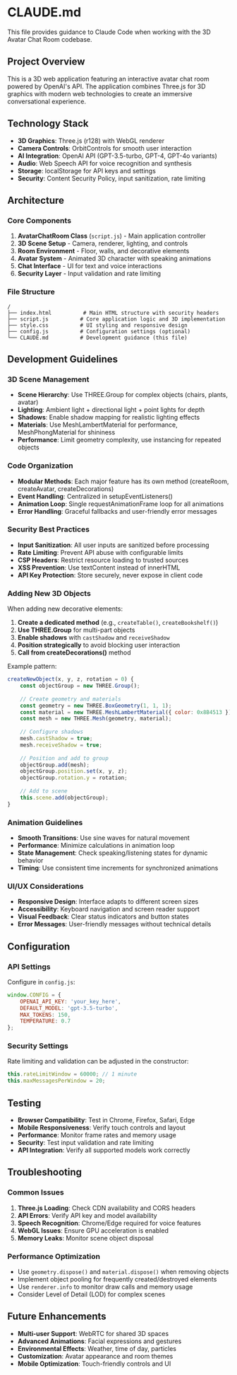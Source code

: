 # CLAUDE.md

This file provides guidance to Claude Code when working with the 3D Avatar Chat Room codebase.

## Project Overview

This is a 3D web application featuring an interactive avatar chat room powered by OpenAI's API. The application combines Three.js for 3D graphics with modern web technologies to create an immersive conversational experience.

## Technology Stack

- **3D Graphics**: Three.js (r128) with WebGL renderer
- **Camera Controls**: OrbitControls for smooth user interaction
- **AI Integration**: OpenAI API (GPT-3.5-turbo, GPT-4, GPT-4o variants)
- **Audio**: Web Speech API for voice recognition and synthesis
- **Storage**: localStorage for API keys and settings
- **Security**: Content Security Policy, input sanitization, rate limiting

## Architecture

### Core Components

1. **AvatarChatRoom Class** (`script.js`) - Main application controller
2. **3D Scene Setup** - Camera, renderer, lighting, and controls
3. **Room Environment** - Floor, walls, and decorative elements
4. **Avatar System** - Animated 3D character with speaking animations
5. **Chat Interface** - UI for text and voice interactions
6. **Security Layer** - Input validation and rate limiting

### File Structure

```11
/
├── index.html          # Main HTML structure with security headers
├── script.js          # Core application logic and 3D implementation
├── style.css          # UI styling and responsive design
├── config.js          # Configuration settings (optional)
└── CLAUDE.md          # Development guidance (this file)
```

## Development Guidelines

### 3D Scene Management

- **Scene Hierarchy**: Use THREE.Group for complex objects (chairs, plants, avatar)
- **Lighting**: Ambient light + directional light + point lights for depth
- **Shadows**: Enable shadow mapping for realistic lighting effects
- **Materials**: Use MeshLambertMaterial for performance, MeshPhongMaterial for shininess
- **Performance**: Limit geometry complexity, use instancing for repeated objects

### Code Organization

- **Modular Methods**: Each major feature has its own method (createRoom, createAvatar, createDecorations)
- **Event Handling**: Centralized in setupEventListeners()
- **Animation Loop**: Single requestAnimationFrame loop for all animations
- **Error Handling**: Graceful fallbacks and user-friendly error messages

### Security Best Practices

- **Input Sanitization**: All user inputs are sanitized before processing
- **Rate Limiting**: Prevent API abuse with configurable limits
- **CSP Headers**: Restrict resource loading to trusted sources
- **XSS Prevention**: Use textContent instead of innerHTML
- **API Key Protection**: Store securely, never expose in client code

### Adding New 3D Objects

When adding new decorative elements:

1. **Create a dedicated method** (e.g., `createTable()`, `createBookshelf()`)
2. **Use THREE.Group** for multi-part objects
3. **Enable shadows** with `castShadow` and `receiveShadow`
4. **Position strategically** to avoid blocking user interaction
5. **Call from createDecorations()** method

Example pattern:
```javascript
createNewObject(x, y, z, rotation = 0) {
    const objectGroup = new THREE.Group();
    
    // Create geometry and materials
    const geometry = new THREE.BoxGeometry(1, 1, 1);
    const material = new THREE.MeshLambertMaterial({ color: 0x8B4513 });
    const mesh = new THREE.Mesh(geometry, material);
    
    // Configure shadows
    mesh.castShadow = true;
    mesh.receiveShadow = true;
    
    // Position and add to group
    objectGroup.add(mesh);
    objectGroup.position.set(x, y, z);
    objectGroup.rotation.y = rotation;
    
    // Add to scene
    this.scene.add(objectGroup);
}
```

### Animation Guidelines

- **Smooth Transitions**: Use sine waves for natural movement
- **Performance**: Minimize calculations in animation loop
- **State Management**: Check speaking/listening states for dynamic behavior
- **Timing**: Use consistent time increments for synchronized animations

### UI/UX Considerations

- **Responsive Design**: Interface adapts to different screen sizes
- **Accessibility**: Keyboard navigation and screen reader support
- **Visual Feedback**: Clear status indicators and button states
- **Error Messages**: User-friendly messages without technical details

## Configuration

### API Settings

Configure in `config.js`:
```javascript
window.CONFIG = {
    OPENAI_API_KEY: 'your_key_here',
    DEFAULT_MODEL: 'gpt-3.5-turbo',
    MAX_TOKENS: 150,
    TEMPERATURE: 0.7
};
```

### Security Settings

Rate limiting and validation can be adjusted in the constructor:
```javascript
this.rateLimitWindow = 60000; // 1 minute
this.maxMessagesPerWindow = 20;
```

## Testing

- **Browser Compatibility**: Test in Chrome, Firefox, Safari, Edge
- **Mobile Responsiveness**: Verify touch controls and layout
- **Performance**: Monitor frame rates and memory usage
- **Security**: Test input validation and rate limiting
- **API Integration**: Verify all supported models work correctly

## Troubleshooting

### Common Issues

1. **Three.js Loading**: Check CDN availability and CORS headers
2. **API Errors**: Verify API key and model availability
3. **Speech Recognition**: Chrome/Edge required for voice features
4. **WebGL Issues**: Ensure GPU acceleration is enabled
5. **Memory Leaks**: Monitor scene object disposal

### Performance Optimization

- Use `geometry.dispose()` and `material.dispose()` when removing objects
- Implement object pooling for frequently created/destroyed elements
- Use `renderer.info` to monitor draw calls and memory usage
- Consider Level of Detail (LOD) for complex scenes

## Future Enhancements

- **Multi-user Support**: WebRTC for shared 3D spaces
- **Advanced Animations**: Facial expressions and gestures
- **Environmental Effects**: Weather, time of day, particles
- **Customization**: Avatar appearance and room themes
- **Mobile Optimization**: Touch-friendly controls and UI